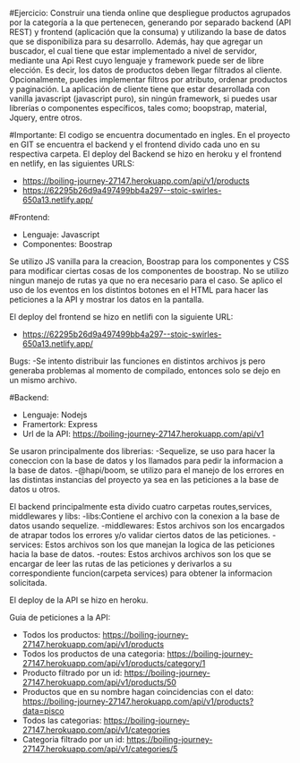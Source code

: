 #Ejercicio:
Construir una tienda online que despliegue productos agrupados por la categoría a
la que pertenecen, generando por separado backend (API REST) y frontend
(aplicación que la consuma) y utilizando la base de datos que se disponibiliza para
su desarrollo.
Además, hay que agregar un buscador, el cual tiene que estar implementado a nivel
de servidor, mediante una Api Rest cuyo lenguaje y framework puede ser de libre
elección. Es decir, los datos de productos deben llegar filtrados al cliente.
Opcionalmente, puedes implementar filtros por atributo, ordenar productos y
paginación.
La aplicación de cliente tiene que estar desarrollada con vanilla javascript
(javascript puro), sin ningún framework, si puedes usar librerías o componentes
específicos, tales como; boopstrap, material, Jquery, entre otros.

#Importante:
El codigo se encuentra documentado en ingles.
En el proyecto en GIT se encuentra el backend y el frontend divido cada uno en su respectiva carpeta. El deploy del Backend se hizo en heroku y el frontend en netlify, en las siguientes URLS:

- https://boiling-journey-27147.herokuapp.com/api/v1/products
- https://62295b26d9a497499bb4a297--stoic-swirles-650a13.netlify.app/

#Frontend:

- Lenguaje: Javascript
- Componentes: Boostrap

Se utilizo JS vanilla para la creacion, Boostrap para los componentes y CSS para modificar ciertas cosas de los componentes de boostrap. No se utilizo ningun manejo de rutas ya que no era necesario para el caso.
Se aplico el uso de los eventos en los distintos botones en el HTML para hacer las peticiones a la API y mostrar los datos en la pantalla.

El deploy del frontend se hizo en netlifi con la siguiente URL:

- https://62295b26d9a497499bb4a297--stoic-swirles-650a13.netlify.app/

Bugs:
-Se intento distribuir las funciones en distintos archivos js pero generaba problemas al momento de compilado, entonces solo se dejo en un mismo archivo.

#Backend:

- Lenguaje: Nodejs
- Framertork: Express
- Url de la API: https://boiling-journey-27147.herokuapp.com/api/v1

Se usaron principalmente dos librerias:
-Sequelize, se uso para hacer la coneccion con la base de datos y los llamados para pedir la informacion a la base de datos.
-@hapi/boom, se utilizo para el manejo de los errores en las distintas instancias del proyecto ya sea en las peticiones a la base de datos u otros.

El backend principalmente esta divido cuatro carpetas routes,services, middlewares y libs:
-libs:Contiene el archivo con la conexion a la base de datos usando sequelize.
-middlewares: Estos archivos son los encargados de atrapar todos los errores y/o validar ciertos datos de las peticiones.
-services: Estos archivos son los que manejan la logica de las peticiones hacia la base de datos.
-routes: Estos archivos archivos son los que se encargar de leer las rutas de las peticiones y derivarlos a su correspondiente funcion(carpeta services) para obtener la informacion solicitada.

El deploy de la API se hizo en heroku.

Guia de peticiones a la API:

- Todos los productos: https://boiling-journey-27147.herokuapp.com/api/v1/products
- Todos los productos de una categoria: https://boiling-journey-27147.herokuapp.com/api/v1/products/category/1
- Producto filtrado por un id: https://boiling-journey-27147.herokuapp.com/api/v1/products/50
- Productos que en su nombre hagan coincidencias con el dato: https://boiling-journey-27147.herokuapp.com/api/v1/products?data=pisco
- Todos las categorias: https://boiling-journey-27147.herokuapp.com/api/v1/categories
- Categoria filtrado por un id: https://boiling-journey-27147.herokuapp.com/api/v1/categories/5
